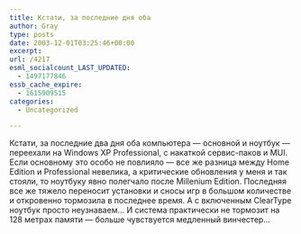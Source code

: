 ```yaml
---
title: Кстати, за последние дня оба
author: Gray
type: posts
date: 2003-12-01T03:25:46+00:00
excerpt:
url: /4217
esml_socialcount_LAST_UPDATED:
  - 1497177846
essb_cache_expire:
  - 1615909515
categories:
  - Uncategorized

---
```








Кстати, за последние два дня оба компьютера &#8212; основной и ноутбук &#8212; переехали на Windows XP Professional, с накаткой сервис-паков и MUI. Если основному это особо не повлияло &#8212; все же разница между Home Edition и Professional невелика, а критические обновления у меня и так стояли, то ноутбуку явно полегчало после Millenium Edition. Последняя все же тяжело переносит установки и сносы игр в большом количестве и откровенно тормозила в последнее время. А с включенным ClearType ноутбук просто неузнаваем&#8230; И система практически не тормозит на 128 метрах памяти &#8212; больше чувствуется медленный винчестер&#8230;